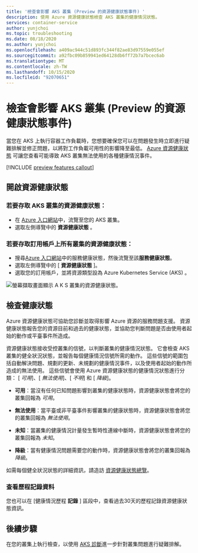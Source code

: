```yaml
---
title: '檢查會影響 AKS 叢集 (Preview 的資源健康狀態事件) '
description: 使用 Azure 資源健康狀態檢查 AKS 叢集的健康情況狀態。
services: container-service
author: yunjchoi
ms.topic: troubleshooting
ms.date: 08/18/2020
ms.author: yunjchoi
ms.openlocfilehash: a409ac944c51d893fc344f82ae83d97559e055ef
ms.sourcegitcommit: a92fbc09b859941ed64128db6ff72b7a7bcec6ab
ms.translationtype: MT
ms.contentlocale: zh-TW
ms.lasthandoff: 10/15/2020
ms.locfileid: "92070651"
---
```

# <a name="check-for-resource-health-events-impacting-your-aks-cluster-preview"></a>檢查會影響 AKS 叢集 (Preview 的資源健康狀態事件) 


當您在 AKS 上執行容器工作負載時，您想要確保您可以在問題發生時立即進行疑難排解並修正問題，以將對工作負載可用性的影響降至最低。 [Azure 資源健康狀態](../service-health/resource-health-overview.md) 可讓您查看可能導致 AKS 叢集無法使用的各種健康情況事件。

[!INCLUDE [preview features callout](./includes/preview/preview-callout.md)]

## <a name="open-resource-health"></a>開啟資源健康狀態

### <a name="to-access-resource-health-for-your-aks-cluster"></a>若要存取 AKS 叢集的資源健康狀態：

- 在 [Azure 入口網站](https://portal.azure.com)中，流覽至您的 AKS 叢集。
- 選取左側導覽中的 **資源健康狀態** 。

### <a name="to-access-resource-health-for-all-clusters-on-your-subscription"></a>若要存取訂用帳戶上所有叢集的資源健康狀態：

- 搜尋[Azure 入口網站](https://portal.azure.com)中的服務健康狀態，然後流覽至該**服務健康狀態**。
- 選取左側導覽中的 [ **資源健康狀態** ]。
- 選取您的訂用帳戶，並將資源類型設為 Azure Kubernetes Service (AKS) 。

![螢幕擷取畫面顯示 A K S 叢集的資源健康狀態。](./media/aks-resource-health/resource-health-check.png)

## <a name="check-the-health-status"></a>檢查健康狀態

Azure 資源健康狀態可協助您診斷並取得影響 Azure 資源的服務問題支援。 資源健康狀態報告您的資源目前和過去的健康狀態，並協助您判斷問題是否由使用者起始的動作或平臺事件所造成。

資源健康狀態接收受控叢集的信號，以判斷叢集的健康情況狀態。 它會檢查 AKS 叢集的健全狀況狀態，並報告每個健康情況信號所需的動作。 這些信號的範圍包括自動解決問題、規劃的更新、未規劃的健康情況事件，以及使用者起始的動作所造成的無法使用。 這些信號會使用 Azure 資源健康狀態的健康情況狀態進行分類： [ *可用*]、[ *無法使用*]、[ *不明*] 和 [ *降級*]。

- **可用**：當沒有任何已知問題影響到叢集的健康狀態時，資源健康狀態會將您的叢集回報為 *可用*。

- **無法使用**：當平臺或非平臺事件影響叢集的健康狀態時，資源健康狀態會將您的叢集回報為 *無法使用*。

- **未知**：當叢集的健康情況計量發生暫時性連線中斷時，資源健康狀態會將您的叢集回報為 *未知*。

- **降級**：當有健康情況問題需要您的動作時，資源健康狀態會將您的叢集回報為 *降級*。

如需每個健全狀況狀態的詳細資訊，請造訪 [資源健康狀態總覽](../service-health/resource-health-overview.md#health-status)。

### <a name="view-historical-data"></a>查看歷程記錄資料

您也可以在 [健康情況歷程 **記錄** ] 區段中，查看過去30天的歷程記錄資源健康狀態資訊。

## <a name="next-steps"></a>後續步驟

在您的叢集上執行檢查，以使用 [AKS 診斷](./concepts-diagnostics.md)進一步針對叢集問題進行疑難排解。